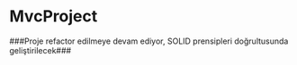 # MvcProject

###Proje refactor edilmeye devam ediyor, SOLID prensipleri doğrultusunda geliştirilecek###
